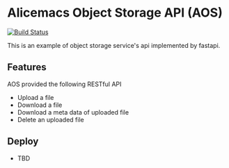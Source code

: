 # Alicemacs Object Storage API (AOS)

[![Build Status](https://travis-ci.org/owlinux1000/aos.svg?branch=master)](https://travis-ci.org/owlinux1000/aos)

This is an example of object storage service's api implemented by fastapi. 

## Features

AOS provided the following RESTful API
- Upload a file
- Download a file
- Download a meta data of uploaded file
- Delete an uploaded file

## Deploy

- TBD
